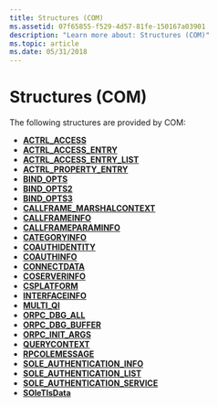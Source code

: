 ```yaml
---
title: Structures (COM)
ms.assetid: 07f65855-f529-4d57-81fe-150167a03901
description: "Learn more about: Structures (COM)"
ms.topic: article
ms.date: 05/31/2018
---
```


# Structures (COM)

The following structures are provided by COM:

-   [**ACTRL\_ACCESS**](/windows/win32/api/accctrl/ns-accctrl-actrl_accessa)
-   [**ACTRL\_ACCESS\_ENTRY**](/windows/desktop/api/AccCtrl/ns-accctrl-actrl_access_entrya)
-   [**ACTRL\_ACCESS\_ENTRY\_LIST**](/windows/desktop/api/AccCtrl/ns-accctrl-actrl_access_entry_lista)
-   [**ACTRL\_PROPERTY\_ENTRY**](/windows/desktop/api/AccCtrl/ns-accctrl-actrl_property_entrya)
-   [**BIND\_OPTS**](/windows/win32/api/objidl/ns-objidl-bind_opts)
-   [**BIND\_OPTS2**](/windows/win32/api/objidl/ns-objidl-bind_opts2~r1)
-   [**BIND\_OPTS3**](/windows/win32/api/objidl/ns-objidl-bind_opts3~r1)
-   [**CALLFRAME\_MARSHALCONTEXT**](/windows/win32/api/callobj/ns-callobj-callframe_marshalcontext)
-   [**CALLFRAMEINFO**](/windows/win32/api/callobj/ns-callobj-callframeinfo)
-   [**CALLFRAMEPARAMINFO**](/windows/win32/api/callobj/ns-callobj-callframeparaminfo)
-   [**CATEGORYINFO**](/windows/win32/api/comcat/ns-comcat-categoryinfo)
-   [**COAUTHIDENTITY**](/windows/desktop/api/wtypesbase/ns-wtypesbase-coauthidentity)
-   [**COAUTHINFO**](/windows/desktop/api/wtypesbase/ns-wtypesbase-coauthinfo)
-   [**CONNECTDATA**](/windows/win32/api/ocidl/ns-ocidl-connectdata)
-   [**COSERVERINFO**](/windows/win32/api/objidlbase/ns-objidlbase-coserverinfo)
-   [**CSPLATFORM**](/windows/win32/api/wtypes/ns-wtypes-csplatform)
-   [**INTERFACEINFO**](/windows/win32/api/objidl/ns-objidl-interfaceinfo)
-   [**MULTI\_QI**](/windows/win32/api/objidlbase/ns-objidlbase-multi_qi)
-   [**ORPC\_DBG\_ALL**](orpc-dbg-all.md)
-   [**ORPC\_DBG\_BUFFER**](orpc-dbg-all.md)
-   [**ORPC\_INIT\_ARGS**](orpc-init-args.md)
-   [**QUERYCONTEXT**](/windows/win32/api/wtypes/ns-wtypes-querycontext)
-   [**RPCOLEMESSAGE**](/windows/win32/api/objidlbase/ns-objidlbase-rpcolemessage)
-   [**SOLE\_AUTHENTICATION\_INFO**](/windows/win32/api/objidlbase/ns-objidlbase-sole_authentication_info)
-   [**SOLE\_AUTHENTICATION\_LIST**](/windows/win32/api/objidlbase/ns-objidlbase-sole_authentication_list)
-   [**SOLE\_AUTHENTICATION\_SERVICE**](/windows/win32/api/objidlbase/ns-objidlbase-sole_authentication_service)
-   [**SOleTlsData**](/previous-versions/windows/desktop/legacy/ms690269(v=vs.85))

 

 
